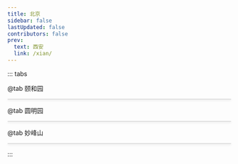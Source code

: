 ```yaml
---
title: 北京
sidebar: false
lastUpdated: false
contributors: false
prev:
  text: 西安
  link: /xian/
---
```


::: tabs

@tab 颐和园

<div class="grid-container">
  <div
    v-for="(item, index) in yiHeYuanItems"
    :key="index"
    class="grid-item"
  >
    <img :src="item.imageUrl" :alt="item.altText" />
  </div>
</div>

<MyComponent/>

@tab 圆明园

<div class="grid-container">
  <div
    v-for="(item, index) in yuanMingYuanItems"
    :key="index"
    class="grid-item"
  >
    <img :src="item.imageUrl" :alt="item.altText" />
  </div>
</div>

@tab 妙峰山

<div class="grid-container">
  <div
    v-for="(item, index) in miaoFengShanItems"
    :key="index"
    class="grid-item"
  >
    <img :src="item.imageUrl" :alt="item.altText" />
  </div>
</div>

:::

<script setup>
import { ref } from 'vue';
import MyComponent from '/.vuepress/components/MyComponent.vue';

// 获取图片名称
const getImgName = (imgNamePrefix, idx) => {
  return `${imgNamePrefix}-${idx < 9 ? 0 : ''}${idx + 1}`;
}

// 颐和园
const getYiHeYuanItems = () => {
  const prefix = 'https://memories.obs.cn-south-1.myhuaweicloud.com/beijing/yiheyuan/';
  const arr = [];

  Array.from({ length: 6 }).forEach((ele, idx) => {
    const imgName = getImgName('yiheyuan', idx);
    arr.push({
      imageUrl: `${prefix}${imgName}.jpg`,
      altText: imgName
    });
  });

  return arr;
}

// 圆明园
const getYuanMingYuanItems = () => {
  const prefix = 'https://memories.obs.cn-south-1.myhuaweicloud.com/beijing/yuanmingyuan/';
  const arr = [];

  Array.from({ length: 4 }).forEach((ele, idx) => {
    const imgName = getImgName('yuanmingyuan', idx);
    arr.push({
      imageUrl: `${prefix}${imgName}.jpg`,
      altText: imgName
    });
  });

  return arr;
}

// 妙峰山
const getMiaoFengShanItems = () => {
  const prefix = 'https://memories.obs.cn-south-1.myhuaweicloud.com/beijing/miaofengshan/';
  const arr = [];

  Array.from({ length: 7 }).forEach((ele, idx) => {
    const imgName = getImgName('miaofengshan', idx);
    arr.push({
      imageUrl: `${prefix}${imgName}.jpg`,
      altText: imgName
    });
  });

  return arr;
}

const yiHeYuanItems = ref(getYiHeYuanItems());
const yuanMingYuanItems = ref(getYuanMingYuanItems());
const miaoFengShanItems = ref(getMiaoFengShanItems());

</script>

<style scoped>
.grid-container {
  display: grid;
  grid-template-columns: repeat(auto-fill, minmax(260px, 1fr));
  gap: .75rem;
  /* padding: 20px; */
}

.grid-item {
  border: 1px solid #ddd;
  border-radius: 8px;
  overflow: hidden;
  box-shadow: 0 2px 4px rgba(0,0,0,0.1);
}

.grid-item img {
  width: 100%;
  object-fit: cover;
  display: block;
}

.caption {
  padding: 10px;
  text-align: center;
  font-family: Arial, sans-serif;
}
</style>